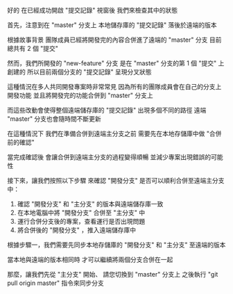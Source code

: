 好的
在已經成功開啟 "提交記錄" 視窗後
我們來檢查其中的狀態

首先，注意到在 "master" 分支上
本地儲存庫的 "提交記錄" 落後於遠端的版本

根據故事背景
團隊成員已經將開發完的內容合併進了遠端的 "master" 分支
目前總共有 2 個 "提交"

然而，我們所開發的 "new-feature" 分支
是在 "master" 分支的第 1 個 "提交" 上創建的
所以目前兩個分支的 "提交記錄" 呈現分叉狀態

這種情況在多人共同開發專案時非常常見
因為所有的團隊成員會在自己的分支上開發功能
並且將開發完的功能合併到 "master" 分支上

而這些改動會使得整個遠端儲存庫的 "提交記錄"
出現多個不同的路徑
遠端 "master" 分支也會隨時間不斷更新

在這種情況下
我們在準備合併到遠端主分支之前
需要先在本地存儲庫中做 "合併前的確認"

當完成確認後
會讓合併到遠端主分支的過程變得順暢
並減少專案出現錯誤的可能性

接下來，讓我們按照以下步驟
來確認 "開發分支" 是否可以順利合併至遠端主分支中：
1. 確認 "開發分支" 和 "主分支" 的版本與遠端儲存庫一致
2. 在本地電腦中將 "開發分支" 合併至 "主分支" 中
3. 運行合併分支後的專案，查看運行是否出現問題
4. 將合併後的 "開發分支" ，推入遠端儲存庫中

根據步驟一，我們需要先同步本地存儲庫的
"開發分支" 和 "主分支" 至遠端的版本

當本地與遠端的版本相同時
才可以繼續將兩個分支合併在一起

那麼，讓我們先從 "主分支" 開始、
請您切換到  "master" 分支上
之後執行 "git pull origin master" 指令來同步分支



